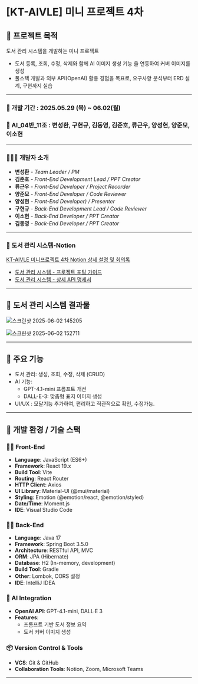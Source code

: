 # [KT-AIVLE] 미니 프로젝트 4차 

## **📝 프로젝트 목적** 

도서 관리 시스템을 개발하는 미니 프로젝트  
- 도서 등록, 조회, 수정, 삭제와 함께 AI 이미지 생성 기능 을 연동하여 커버 이미지를 생성
- 풀스택 개발과 외부 API(OpenAI) 활용 경험을 목표로, 요구사항 분석부터 ERD 설계, 구현까지 실습

---
### 📅 개발 기간 : 2025.05.29 (목) ~ 06.02(월)  
### 👥 AI_04반_11조 : 변성환, 구현규, 김동영, 김준호, 류근우, 양성현, 양준모, 이소현  
---
### 🧑‍🤝‍🧑 개발자 소개  
- **변성환** - _Team Leader / PM_
- **김준호** - _Front-End Development Lead / PPT Creator_
- **류근우** - _Front-End Developer / Project Recorder_
- **양준모** - _Front-End Developer / Code Reviewer_
- **양성현** - _Front-End Developer) / Presenter_
- **구현규** - _Back-End Development Lead / Code Reviewer_
- **이소현** - _Back-End Developer / PPT Creator_
- **김동영** - _Back-End Developer / PPT Creator_
---
### 📁 도서 관리 시스템-Notion  
[KT-AIVLE 미니프로젝트 4차 Notion 상세 설명 및 회의록](https://www.notion.so/KT-AIVLE-4-1f8d02208fab80248207e20fb64d51df)  
- [도서 관리 시스템 - 프로젝트 포팅 가이드](https://www.notion.so/206d02208fab80578d09e07158b42d2f)  
- [도서 관리 시스템 - 상세 API 명세서](https://www.notion.so/API-203d02208fab801e85ffc0868f606468)  
---
## **📝 도서 관리 시스템 결과물**

![스크린샷 2025-06-02 145205](https://github.com/user-attachments/assets/e83a36dd-fcb5-48da-ba2c-ddee1ea0440f)

![스크린샷 2025-06-02 152711](https://github.com/user-attachments/assets/1f0b6308-f12b-4c46-8bdf-a490ed0cb69a)

---
## **📝 주요 기능**

- 도서 관리: 생성, 조회, 수정, 삭제 (CRUD)
- AI 기능:
    - GPT-4.1-mini 프롬프트 개선
    - DALL-E-3: 맞춤형 표지 이미지 생성
- UI/UX : 모달기능 추가하여, 편리하고 직관적으로 확인, 수정가능.
--- 


## 📝 **개발 환경 / 기술 스택**

### 👨‍💻 Front-End

- **Language**: JavaScript (ES6+)
- **Framework**: React 19.x
- **Build Tool**: Vite
- **Routing**: React Router
- **HTTP Client**: Axios
- **UI Library**: Material-UI (@mui/material)
- **Styling**: Emotion (@emotion/react, @emotion/styled)
- **Date/Time**: Moment.js
- **IDE**: Visual Studio Code

### 👨‍💻 Back-End

- **Language**: Java 17
- **Framework**: Spring Boot 3.5.0
- **Architecture**: RESTful API, MVC
- **ORM**: JPA (Hibernate)
- **Database**: H2 (In-memory, development)
- **Build Tool**: Gradle
- **Other**: Lombok, CORS 설정
- **IDE**: IntelliJ IDEA

### 🤖 AI Integration

- **OpenAI API**: GPT-4.1-mini, DALL·E 3
- **Features**:
    - 프롬프트 기반 도서 정보 요약
    - 도서 커버 이미지 생성

### 📦 Version Control & Tools

- **VCS**: Git & GitHub
- **Collaboration Tools**: Notion, Zoom, Microsoft Teams
---



